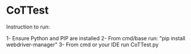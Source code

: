 # CoTTest

Instruction to run:

1- Ensure Python and PIP are installed
2- From cmd/base run: "pip install webdriver-manager"
3- From cmd or your IDE run CoTTest.py
